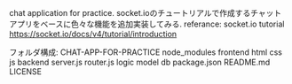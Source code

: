 chat application for practice.
socket.ioのチュートリアルで作成するチャットアプリをベースに色々な機能を追加実装してみる.
referance: socket.io tutorial https://socket.io/docs/v4/tutorial/introduction

フォルダ構成:
CHAT-APP-FOR-PRACTICE
    node_modules
    frontend
        html
        css
        js
    backend
        server.js
        router.js
        logic
        model
    db
    package.json
    README.md
    LICENSE